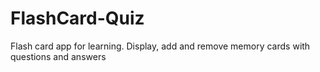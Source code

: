 # FlashCard-Quiz
 Flash card app for learning. Display, add and remove memory cards with questions and answers
